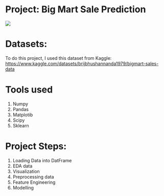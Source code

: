 # Project: Big Mart Sale Prediction
![](https://1.bp.blogspot.com/-EKYS2teelzM/WgB-t2lzzqI/AAAAAAAAAgY/iWsXcbqbHsMy9dkQQFzepN4Z2jQXEf-AQCLcBGAs/s1600/z.jpg)

# Datasets:
To do this project, I used this dataset from Kaggle:
https://www.kaggle.com/datasets/brijbhushannanda1979/bigmart-sales-data

# Tools used
1. Numpy
2. Pandas
3. Matplotib
4. Scipy
5. Sklearn

# Project Steps:
1. Loading Data into DatFrame
2. EDA data
3. Visualization
4. Preprocessing data
5. Feature Engineering
6. Modelling
